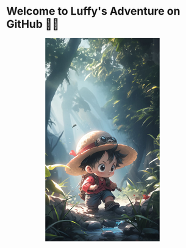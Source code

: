 # Welcome to Luffy's Adventure on GitHub 🏴‍☠️

<div align="center">
<img src="logo.jpeg" alt="Logo" width="300">
</div>
